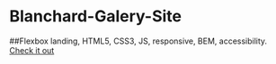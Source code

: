 # Blanchard-Galery-Site
##Flexbox landing, HTML5, CSS3, JS, responsive, BEM, accessibility.
[Check it out](https://nikolaybalabanov.github.io/Blanchard-Galery-Site/)
